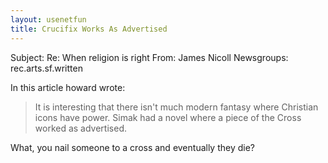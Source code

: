 ```yaml
---
layout: usenetfun
title: Crucifix Works As Advertised
---
```



 Subject: Re: When religion is right 
From: James Nicoll
Newsgroups: rec.arts.sf.written

In this article howard wrote:
>
>It is interesting that there isn't much modern fantasy where 
>Christian icons have power. Simak had a novel where a piece 
>of the Cross worked as advertised.
>
What, you nail someone to a cross and eventually they die?


   